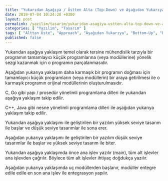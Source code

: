 ```yaml
---
title: "Yukarıdan Aşağıya / Üstten Alta (Top-Down) ve Aşağıdan Yukarıya / Alttan Üste (Bottom-Up) Yaklaşımları Arasındaki Farklar"
date: 2019-07-04 10:24:28 +0300
layout: post
permalink: /yazilim/tasarim/yukaridan-asagiya-ustten-alta-top-down-ve-asagidan-yukariya-alttan-uste-bottom-up-yaklasimlari-arasindaki-farklar
categories: [ "Yazılım", "Tasarım" ]
tags: [ "Alttan Üste", "Approach", "Aşağıdan Yukarıya", "Bottom-Up", "Fark", "Karşılaştırma", "OOP", "POP", "Top-Down", "Üstten Alta", "Yaklaşım", "Yukarıdan Aşağıya" ]
published: false
---
```


Yukarıdan aşağıya yaklaşım temel olarak tersine mühendislik tarzıyla bir programın tamamlayıcı küçük programlarına (veya modüllerine) yönelik sezgi kazanmak için o programın parçalanmasıdır.

Aşağıdan yukarıya yaklaşım daha karmaşık bir programın doğması için tamamlayıcı küçük programların (veya modüllerin) bir araya getirilmesi ile o karmaşık programın orijinal modüllerinin oluşturulmasıdır.

C, Go gibi yapı / prosedür yönelimli programlama dilleri ile yukarıdan aşağıya yaklaşım takip edilir.

C++, Java gibi nesne yönelimli programlama dilleri ile aşağıdan yukarıya yaklaşım takip edilir.

Yukarıdan aşağıya yaklaşımı ile geliştirilen bir yazılım yüksek seviye tasarım ile başlar ve düşük seviye tasarımlar ile sona erer.

Aşağıdan yukarıya yaklaşımı ile geliştirilen bir yazılım düşük seviye tasarımlar ile başlar ve yüksek seviye tasarım ile biter.

Yukarıdan aşağıya yaklaşımda önce ana işlev yazılır (main), tüm alt işlevler ana işlevden çağrılır. Böylece tüm alt işlevler ihtiyaç doğdukça yazılır.

Aşağıdan yukarıya yaklaşımda uç modüllerden başlanır, modüller entegre edile edile en son ana işlev ile entegrasyon yapılır.